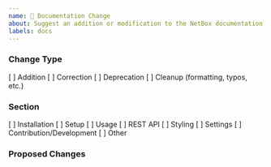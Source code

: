 ```yaml
---
name: 📖 Documentation Change
about: Suggest an addition or modification to the NetBox documentation
labels: docs
---
```


### Change Type
[ ] Addition
[ ] Correction
[ ] Deprecation
[ ] Cleanup (formatting, typos, etc.)

### Section
[ ] Installation
[ ] Setup
[ ] Usage
[ ] REST API
[ ] Styling
[ ] Settings
[ ] Contribution/Development
[ ] Other

<!-- Describe the proposed change(s). -->
### Proposed Changes